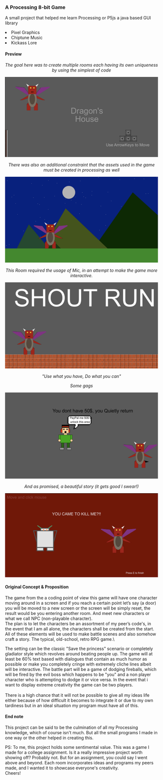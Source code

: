 ### A Processing 8-bit Game

A small project that helped me learn Processing or P5js a java based GUI library

<li> Pixel Graphics
<li> Chiptune Music
<li> Kickass Lore

#### Preview
<p align="center"><i>The goal here was to create multiple rooms each having its own uniqueness by using the simplest of code</i></p>
<p align="center">
  <img src="./pictures/pic1.png">
</p>
<p align="center"><i>There was also an additional constraint that the assets used in the game must be created in processing as well</i></p>
<p align="center">
  <img src="./pictures/pic2.png">
</p>
<p align="center"><i>This Room required the usage of Mic, in an attempt to make the game more interactive.</i></p>
<p align="center">
  <img src="./pictures/pic3.png">
</p>
<p align="center"><i>"Use what you have, Do what you can"</i></p>
<p align="center"><i>Some gags</i></p>
<p align="center">
  <img src="./pictures/pic4.png">
</p>
<p align="center"><i>And as promised, a beautiful story (it gets good I swear!)</i></p>
<p align="center">
  <img src="./pictures/pic5.png">
</p>

#### Original Concept & Proposition

The game from the a coding point of view this game will have one character moving around in a screen and if you reach a certain point let’s say (a door) you will be moved to a new screen or the screen will be simply reset, the result would be you entering another room. And meet new characters or what we call NPC (non-playable character).\
The plan is to let the characters be an assortment of my peer’s code's, in the event that I am all alone, the characters shall be created from the start. All of these elements will be used to make battle scenes and also somehow craft a story. The typical, old-school, retro RPG game.\

The setting can be the classic "Save the princess" scenario or completely gladiator style which revolves around beating people up. The game will at least be 60% text based with dialogues that contain as much humor as possible or make you completely cringe with extremely cliche lines albeit will be interactive. The battle part will be a game of dodging fireballs, which will be fired by the evil boss which happens to be "you" and a non player character who is attempting to dodge it or vice versa. In the event that i want to display extreme creativity the game can be two players.\
\
There is a high chance that it will not be possible to give all my ideas life either because of how difficult it becomes to integrate it or due to my own tardiness but in an ideal situation my program must have all of this.

#### End note
This project can be said to be the culmination of all my Processing knowledge, which of course isn't much. But all the small programs I made in one way or the other helped in creating this.

PS: To me, this project holds some sentimental value. This was a game I made for a college assignment. Is it a really impressive project worth showing off? Probably not. But for an assignment, you could say I went above and beyond. Each room incorporates ideas and programs my peers made, and I wanted it to showcase everyone's creativity.\
Cheers!
